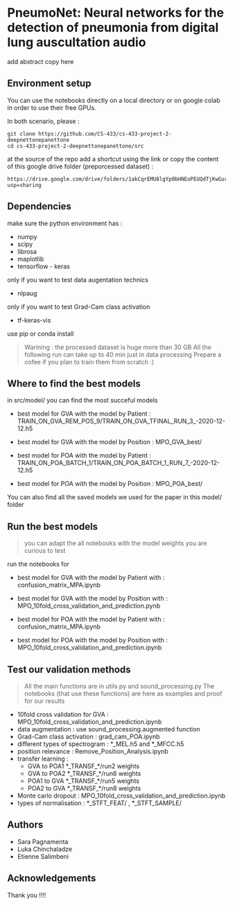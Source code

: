 # PneumoNet: Neural networks for the detection of pneumonia from digital lung auscultation audio


add abstract copy here


## Environment setup

 You can use the notebooks directly on a local directory or on google colab in order to use their free GPUs.

In both scenario, please :
```
git clone https://github.com/CS-433/cs-433-project-2-deepnettonepanettone
cd cs-433-project-2-deepnettonepanettone/src
```

at the source of the repo add a shortcut using the link or copy the content of this google drive folder (preporcessed dataset) :
```
https://drive.google.com/drive/folders/1akCqrEMU8lgYp0bHNEoPEUQdTjKwGur2?usp=sharing
```

## Dependencies

make sure the python environment has : 

* numpy
* scipy
* librosa
* maplotlib
* tensorflow - keras

only if you want to test data augentation technics
* nlpaug

only if you want to test Grad-Cam class activation 
* tf-keras-vis

use pip or conda install


>
> Warining : the processed dataset is huge more than 30 GB
> All the following run can take up to 40 min just in data processing
> Prepare a cofee if you plan to train them from scratch :) 
>


## Where to find the best models

in src/model/ you can find the most succeful models

* best model for GVA with the model by Patient : TRAIN_ON_GVA_REM_POS_9/TRAIN_ON_GVA_TFINAL_RUN_3_-2020-12-12.h5
* best model for GVA with the model by Position : MPO_GVA_best/

* best model for POA with the model by Patient : TRAIN_ON_POA_BATCH_1/TRAIN_ON_POA_BATCH_1_RUN_7_-2020-12-12.h5
* best model for POA with the model by Position : MPO_POA_best/


You can also find all the saved models we used for the paper in this model/ folder

## Run the best models

> you can adapt the all notebooks with the model weights you are curious to test

run the notebooks for

* best model for GVA with the model by Patient with : confusion_matrix_MPA.ipynb
* best model for GVA with the model by Position with : MPO_10fold_cross_validation_and_prediction.pynb

* best model for POA with the model by Patient with : confusion_matrix_MPA.ipynb
* best model for POA with the model by Position with : MPO_10fold_cross_validation_and_prediction.ipynb

## Test our validation methods

>
> All the main functions are in utils.py and sound_processing.py
> The notebooks (that use these functions) are here as examples and proof for our results
>

* 10fold cross validation for GVA : MPO_10fold_cross_validation_and_prediction.ipynb
* data augmentation : use sound_processing.augmented function
* Grad-Cam class activation : grad_cam_POA.ipynb
* different types of spectrogram : \*\_MEL.h5 and \*\_MFCC.h5 
* position relevance : Remove_Position_Analysis.ipynb
* transfer learning : 
    * GVA to POA1  \*\_TRANSF\_\*/run2 weights
    * GVA to POA2  \*\_TRANSF\_\*/run6 weights
    * POA1 to GVA  \*\_TRANSF\_\*/run5 weights
    * POA2 to GVA  \*\_TRANSF\_\*/run8 weights
* Monte carlo dropout : MPO_10fold_cross_validation_and_prediction.ipynb
* types of normalisation : \*\_STFT_FEAT/ , \*\_STFT_SAMPLE/

## Authors

* Sara Pagnamenta
* Luka Chinchaladze
* Etienne Salimbeni

## Acknowledgements

Thank you !!!!